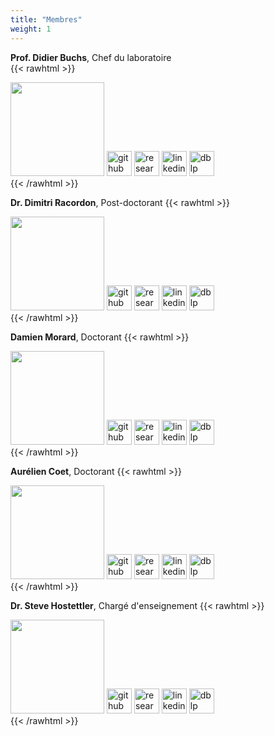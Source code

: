```yaml
---
title: "Membres"
weight: 1
---
```


**Prof. Didier Buchs**, Chef du laboratoire  
{{< rawhtml >}}
<div>
  <img src="../didier-buchs.jpeg" width="150" style="margin: 0px auto;">
  <div style="display: inline-block;">
    <a href="https://github.com/didierbuchs"><img src="../github.svg" width="40" title="github" style="border: 0px; border-radius: 0px; box-shadow: 0px 0px;"></a>
  </div>
  <div style="display: inline-block;">
    <a href="https://www.researchgate.net/profile/Didier_Buchs"><img src="../researchgate.svg" width="40" title="researchgate" style="border: 0px; border-radius: 0px; box-shadow: 0px 0px;"></a>
  </div>
  <div style="display: inline-block;">
    <a href="https://ch.linkedin.com/in/didier-buchs-465bb09"><img src="../linkedin.svg" width="40" title="linkedin" style="border: 0px; border-radius: 0px; box-shadow: 0px 0px;"></a>
  </div>
  <div style="display: inline-block;">
    <a href="http://dblp.uni-trier.de/pers/hd/b/Buchs:Didier"><img src="../dblp.svg" width="40" title="dblp" style="border: 0px; border-radius: 0px; box-shadow: 0px 0px;"></a>
  </div>
</div>
{{< /rawhtml >}}

**Dr. Dimitri Racordon**, Post-doctorant
{{< rawhtml >}}
<div>
  <img src="../dimitri-racordon.jpeg" width="150" style="margin: 0px auto;">
  <div style="display: inline-block;">
    <a href="https://github.com/kyouko-taiga"><img src="../github.svg" width="40" title="github" style="border: 0px; border-radius: 0px; box-shadow: 0px 0px;"></a>
  </div>
  <div style="display: inline-block;">
    <a href="https://www.researchgate.net/profile/Dimitri_Racordon"><img src="../researchgate.svg" width="40" title="researchgate" style="border: 0px; border-radius: 0px; box-shadow: 0px 0px;"></a>
  </div>
  <div style="display: inline-block;">
    <a href="https://www.linkedin.com/in/dimitri-racordon-830972104"><img src="../linkedin.svg" width="40" title="linkedin" style="border: 0px; border-radius: 0px; box-shadow: 0px 0px;"></a>
  </div>
  <div style="display: inline-block;">
    <a href="http://dblp.uni-trier.de/pers/hd/r/Racordon:Dimitri"><img src="../dblp.svg" width="40" title="dblp" style="border: 0px; border-radius: 0px; box-shadow: 0px 0px;"></a>
  </div>
</div>
{{< /rawhtml >}}

**Damien Morard**, Doctorant
{{< rawhtml >}}
<div>
  <img src="../damien-morard.jpeg" width="150" style="margin: 0px auto;">
  <div style="display: inline-block;">
    <a href="https://github.com/damdamo"><img src="../github.svg" width="40" title="github" style="border: 0px; border-radius: 0px; box-shadow: 0px 0px;"></a>
  </div>
  <div style="display: inline-block;">
    <a href="https://www.researchgate.net/profile/Damien_Morard"><img src="../researchgate.svg" width="40" title="researchgate" style="border: 0px; border-radius: 0px; box-shadow: 0px 0px;"></a>
  </div>
  <div style="display: inline-block;">
    <a href="https://www.linkedin.com/in/damienmorard"><img src="../linkedin.svg" width="40" title="linkedin" style="border: 0px; border-radius: 0px; box-shadow: 0px 0px;"></a>
  </div>
  <div style="display: inline-block;">
    <a href="http://dblp.uni-trier.de/pers/hd/m/Morard:Damien"><img src="../dblp.svg" width="40" title="dblp" style="border: 0px; border-radius: 0px; box-shadow: 0px 0px;"></a>
  </div>
</div>
{{< /rawhtml >}}

**Aurélien Coet**, Doctorant
{{< rawhtml >}}
<div>
  <img src="../aurelien-coet.png" width="150" style="margin: 0px auto;">
  <div style="display: inline-block;">
    <a href="https://github.com/coetaur0"><img src="../github.svg" width="40" title="github" style="border: 0px; border-radius: 0px; box-shadow: 0px 0px;"></a>
  </div>
  <div style="display: inline-block;">
    <a href="https://www.researchgate.net/profile/Aurelien_Coet"><img src="../researchgate.svg" width="40" title="researchgate" style="border: 0px; border-radius: 0px; box-shadow: 0px 0px;"></a>
  </div>
  <div style="display: inline-block;">
    <a href="https://www.linkedin.com/in/aurélien-coet-a13314185"><img src="../linkedin.svg" width="40" title="linkedin" style="border: 0px; border-radius: 0px; box-shadow: 0px 0px;"></a>
  </div>
  <div style="display: inline-block;">
    <a href="https://dblp.uni-trier.de/pid/229/9117.html"><img src="../dblp.svg" width="40" title="dblp" style="border: 0px; border-radius: 0px; box-shadow: 0px 0px;"></a>
  </div>
</div>
{{< /rawhtml >}}

**Dr. Steve Hostettler**, Chargé d'enseignement
{{< rawhtml >}}
<div>
  <img src="../steve-hostettler.jpg" width="150" style="margin: 0px auto;">
  <div style="display: inline-block;">
    <a href="https://github.com/hostettler"><img src="../github.svg" width="40" title="github" style="border: 0px; border-radius: 0px; box-shadow: 0px 0px;"></a>
  </div>
  <div style="display: inline-block;">
    <a href="https://www.researchgate.net/profile/Steve_Hostettler"><img src="../researchgate.svg" width="40" title="researchgate" style="border: 0px; border-radius: 0px; box-shadow: 0px 0px;"></a>
  </div>
  <div style="display: inline-block;">
    <a href="https://www.linkedin.com/in/stevehostettler/"><img src="../linkedin.svg" width="40" title="linkedin" style="border: 0px; border-radius: 0px; box-shadow: 0px 0px;"></a>
  </div>
  <div style="display: inline-block;">
    <a href="http://dblp.uni-trier.de/pers/hd/h/Hostettler:Steve"><img src="../dblp.svg" width="40" title="dblp" style="border: 0px; border-radius: 0px; box-shadow: 0px 0px;"></a>
  </div>
</div>
{{< /rawhtml >}}